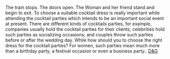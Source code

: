 The train stops. The doors open. The Woman and her friend stand and begin to exit. To choose a suitable cocktail dress is really important while attending the cocktail parties which intends to be an important social event at present. There are different kinds of cocktails parties, for example, companies usually hold the cocktail parties for their clients; celebrities hold such parties as socializing occasions; and couples throw such parties before or after the wedding day. While how should you to choose the right dress for the cocktail parties? For women, such parties mean much more than a birthday party, a festival occasion or even a business party..
 <a href="http://www.twiceclub.com/public/shoponlinejp.asp?cheap=products-c15.html" title="D&amp;G">D&amp;G</a>
